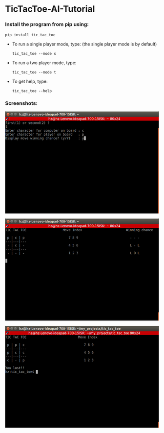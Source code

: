 # TicTacToe-AI-Tutorial

### Install the program from pip using:
```
pip install tic_tac_toe
```

- To run a single player mode, type: (the single player mode is by default)
  ```
  tic_tac_toe --mode s
  ```

- To run a two player mode, type:
  ```
  tic_tac_toe --mode t
  ```

- To get help, type:
  ```
  tic_tac_toe --help
  ```

### Screenshots:

![N|Solid](screenshots/single.png)

![N|Solid](screenshots/output.png)

![N|Solid](screenshots/result.png)
